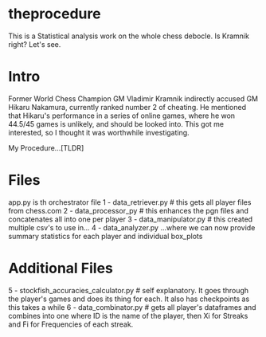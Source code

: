 # theprocedure
This is a Statistical analysis work on the whole chess debocle. Is Kramnik right? Let's see.

# Intro
Former World Chess Champion GM Vladimir Kramnik indirectly accused GM Hikaru Nakamura, currently ranked number 2 of cheating.
He mentioned that Hikaru's performance in a series of online games, where he won 44.5/45 games is unlikely, and should be looked into.
This got me interested, so I thought it was worthwhile investigating.

My Procedure...[TLDR]
# Files
app.py is th orchestrator file
1 - data_retriever.py   # this gets all player files from chess.com
2 - data_processor_py # this enhances the pgn files and concatenates all into one per player
3 - data_manipulator.py # this created multiple csv's to use in...
4 - data_analyzer.py ...where we can now provide summary statistics for each player and individual box_plots
# Additional Files
5 - stockfish_accuracies_calculator.py # self explanatory. It goes through the player's games and does its thing for each. It also has checkpoints as this takes a while
6 - data_combinator.py # gets all player's dataframes and combines into one where ID is the name of the player, then Xi for Streaks and Fi for Frequencies of each streak.
